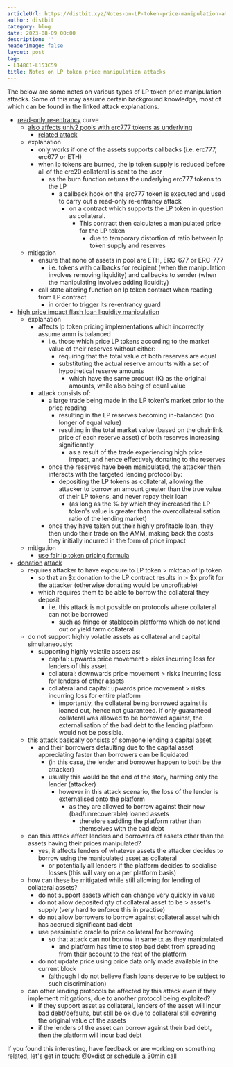 ```yaml
---
articleUrl: https://distbit.xyz/Notes-on-LP-token-price-manipulation-attacks
author: distbit
category: blog
date: 2023-08-09 00:00
description: ''
headerImage: false
layout: post
tag:
- L148C1-L153C59
title: Notes on LP token price manipulation attacks
---
```




The below are some notes on various types of LP token price manipulation attacks. Some of this may assume certain background knowledge, most of which can be found in the linked attack explanations.

- [read-only re-entrancy](https://chainsecurity.com/curve-lp-oracle-manipulation-post-mortem/) curve
	- [also affects univ2 pools with erc777 tokens as underlying](https://github.com/Uniswap/v2-core/blob/ee547b17853e71ed4e0101ccfd52e70d5acded58/contracts/UniswapV2Pair.sol)
		- [related attack](https://slowmist.medium.com/slowmist-an-analysis-of-the-attack-on-rari-31bbca767ec2)
	- explanation 
		- only works if one of the assets supports callbacks (i.e. erc777, erc677 or ETH)
		- when lp tokens are burned, the lp token supply is reduced before all of the erc20 collateral is sent to the user
			- as the burn function returns the underlying erc777 tokens to the LP
				- a callback hook on the erc777 token is executed and used to carry out a read-only re-entrancy attack 
					- on a contract which supports the LP token in question as collateral.
						- This contract then calculates a manipulated price for the LP token
							- due to temporary distortion of ratio between lp token supply and reserves
	- mitigation
		- ensure that none of assets in pool are ETH, ERC-677 or ERC-777
			- i.e. tokens with callbacks for recipient (when the manipulation involves removing liquidity) and callbacks to sender (when the manipulating involves adding liquidity)
		- call state altering function on lp token contract when reading from LP contract
			- in order to trigger its re-entrancy guard
- [high price impact flash loan liquidity manipulation](https://cmichel.io/pricing-lp-tokens/)
	- explanation
		- affects lp token pricing implementations which incorrectly assume amm is balanced
			- i.e. those which price LP tokens according to the market value of their reserves without either:
				- requiring that the total value of both reserves are equal
				- substituting the actual reserve amounts with a set of hypothetical reserve amounts
					- which have the same product (K) as the original amounts, while also being of equal value
		- attack consists of:
			- a large trade being made in the LP token's market prior to the price reading
				- resulting in the LP reserves becoming in-balanced (no longer of equal value)
				- resulting in the total market value (based on the chainlink price of each reserve asset) of both reserves increasing significantly
					- as a result of the trade experiencing high price impact, and hence effectively donating to the reserves
			- once the reserves have been manipulated, the attacker then interacts with the targeted lending protocol by:
				- depositing the LP tokens as collateral, allowing the attacker to borrow an amount greater than the true value of their LP tokens, and never repay their loan
					- (as long as the % by which they increased the LP token's value is greater than the overcollateralisation ratio of the lending market)
			- once they have taken out their highly profitable loan, they then undo their trade on the AMM, making back the costs they initially incurred in the form of price impact
	- mitigation
		-  [use fair lp token pricing formula](https://blog.alphaventuredao.io/fair-lp-token-pricing/)
- [donation](https://blog.lodestarfinance.io/post-mortem-summary-13f5fe0bb336) [attack](https://blockauditreport.medium.com/lodestar-finance-6-5-million-exploit-decrypted-blockaudit-675026b9dd12)
	- requires attacker to have exposure to LP token > mktcap of lp token
		- so that an $x donation to the LP contract results in > $x profit for the attacker (otherwise donating would be unprofitable)
		- which requires them to be able to borrow the collateral they deposit
			- i.e. this attack is not possible on protocols where collateral can not be borrowed
				- such as fringe or stablecoin platforms which do not lend out or yield farm collateral
	- do not support highly volatile assets as collateral and capital simultaneously:
		- supporting highly volatile assets as:
			- capital: upwards price movement > risks incurring loss for lenders of this asset
			- collateral: downwards price movement > risks incurring loss for lenders of other assets
			- collateral and capital: upwards price movement > risks incurring loss for entire platform 
				- importantly, the collateral being borrowed against is loaned out, hence not guaranteed. if only guaranteed collateral was allowed to be borrowed against, the externalisation of the bad debt to the lending platform would not be possible. 
	- this attack basically consists of someone lending a capital asset
		- and their borrowers defaulting due to the capital asset appreciating faster than borrowers can be liquidated
			- (in this case, the lender and borrower happen to both be the attacker)
			- usually this would be the end of the story, harming only the lender (attacker)
				- however in this attack scenario, the loss of the lender is externalised onto the platform
					- as they are allowed to borrow against their now (bad/unrecoverable) loaned assets
						- therefore saddling the platform rather than themselves with the bad debt
	- can this attack affect lenders and borrowers of assets other than the assets having their prices manipulated?
		- yes, it affects lenders of whatever assets the attacker decides to borrow using the manipulated asset as collateral
			- or potentially all lenders if the platform decides to socialise losses (this will vary on a per platform basis)
	- how can these be mitigated while still allowing for lending of collateral assets?
		- do not support assets which can change very quickly in value
		- do not allow deposited qty of collateral asset to be > asset's supply (very hard to enforce this in practise)
		- do not allow borrowers to borrow against collateral asset which has accrued significant bad debt
		- use pessimistic oracle to price collateral for borrowing
			- so that attack can not borrow in same tx as they manipulated
				- and platform has time to stop bad debt from spreading from their account to the rest of the platform
		- do not update price using price data only made available in the current block
			- (although I do not believe flash loans deserve to be subject to such discrimination)
	- can other lending protocols be affected by this attack even if they implement mitigations, due to another protocol being exploited?
		- if they support asset as collateral, lenders of the asset will incur bad debt/defaults, but still be ok due to collateral still covering the original value of the assets
		- if the lenders of the asset can borrow against their bad debt, then the platform will incur bad debt

If you found this interesting, have feedback or are working on something related, let's get in touch: [@0xdist](https://twitter.com/0xdist) or [schedule a 30min call](https://cal.com/distbit/30min)